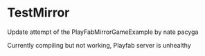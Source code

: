 # TestMirror
 Update attempt of the PlayFabMirrorGameExample by nate pacyga
 
 Currently compiling but not working, Playfab server is unhealthy
